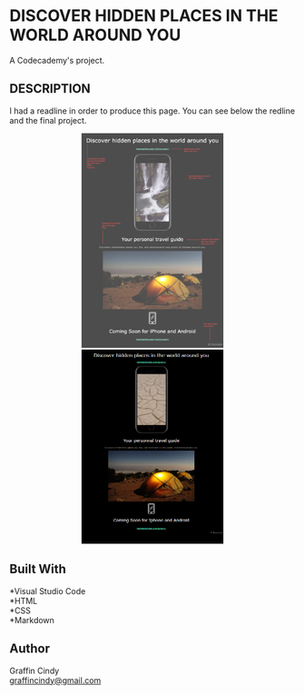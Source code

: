 # DISCOVER HIDDEN PLACES IN THE WORLD AROUND YOU


A Codecademy's project.

## DESCRIPTION

I had a readline in order to produce this page.
You can see below the redline and the final project.

<div align="center">
  <kbd>
    <img src="resources/images/excursion_redline.png" width="250"/>
  </kbd>
</div>

<div align="center">
  <kbd>
    <img src="resources/images/Final-Project.png" width="250"/>
  </kbd>
</div>

## Built With

*Visual Studio Code
<br/>
*HTML
<br/>
*CSS
<br/>
*Markdown

## Author

Graffin Cindy 
<br/>
graffincindy@gmail.com
